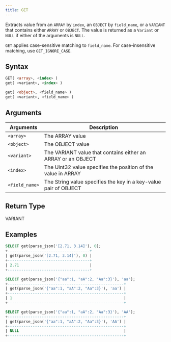 ```yaml
---
title: GET
---
```


Extracts value from an `ARRAY` by `index`, an `OBJECT` by `field_name`, or a `VARIANT` that contains either `ARRAY` or `OBJECT`. The value is returned as a `Variant` or `NULL` if either of the arguments is `NULL`.

`GET` applies case-sensitive matching to `field_name`. For case-insensitive matching, use `GET_IGNORE_CASE`.

## Syntax

```sql
GET( <array>, <index> )
get( <variant>, <index> )

get( <object>, <field_name> )
get( <variant>, <field_name> )
```

## Arguments

| Arguments            | Description                                                      |
| -------------------- | ---------------------------------------------------------------- |
| `<array>`      | The ARRAY value                                                  |
| `<object>`     | The OBJECT value                                                 |
| `<variant>`    | The VARIANT value that contains either an ARRAY or an OBJECT     |
| `<index>`      | The Uint32 value specifies the position of the value in ARRAY    |
| `<field_name>` | The String value specifies the key in a key-value pair of OBJECT |

## Return Type

VARIANT

## Examples

```sql
SELECT get(parse_json('[2.71, 3.14]'), 0);
+------------------------------------+
| get(parse_json('[2.71, 3.14]'), 0) |
+------------------------------------+
| 2.71                               |
+------------------------------------+

SELECT get(parse_json('{"aa":1, "aA":2, "Aa":3}'), 'aa');
+---------------------------------------------------+
| get(parse_json('{"aa":1, "aA":2, "Aa":3}'), 'aa') |
+---------------------------------------------------+
| 1                                                 |
+---------------------------------------------------+

SELECT get(parse_json('{"aa":1, "aA":2, "Aa":3}'), 'AA');
+---------------------------------------------------+
| get(parse_json('{"aa":1, "aA":2, "Aa":3}'), 'AA') |
+---------------------------------------------------+
| NULL                                              |
+---------------------------------------------------+
```
